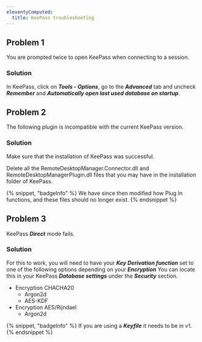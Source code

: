 ```yaml
---
eleventyComputed:
  title: KeePass troubleshooting
---
```

## Problem 1

You are prompted twice to open KeePass when connecting to a session.

### Solution

In KeePass, click on ***Tools - Options***, go to the ***Advanced*** tab and uncheck ***Remember*** and ***Automatically open last used database on startup***.

## Problem 2

The following plugin is incompatible with the current KeePass version.

### Solution

Make sure that the installation of KeePass was successful.  

Delete all the RemoteDesktopManager.Connector.dll and RemoteDesktopManagerPlugin.dll files that you may have in the installation folder of KeePass.  

{% snippet, "badgeInfo" %}
We have since then modified how Plug In functions, and these files should no longer exist.
{% endsnippet %}

## Problem 3

KeePass ***Direct*** mode fails.

### Solution

For this to work, you will need to have your ***Key Derivation function*** set to one of the following options depending on your ***Encryption*** You can locate this in your KeePass ***Database settings*** under the ***Security*** section.  

* Encryption CHACHA20
    * Argon2d
    * AES-KDF
* Encryption AES/Rijndael
    * Argon2d  

{% snippet, "badgeInfo" %}
If you are using a ***Keyfile*** it needs to be in v1.
{% endsnippet %}
